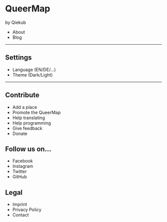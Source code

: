 # QueerMap
by Qiekub

- About
- Blog

--------------------------

## Settings
- Language (EN/DE/...)
- Theme (Dark/Light)

--------------------------

## Contribute
- Add a place
- Promote the QueerMap
- Help translating
- Help programming
- Give feedback
- Donate

## Follow us on...
- Facebook
- Instagram
- Twitter
- GitHub

## Legal
- Imprint
- Privacy Policy
- Contact